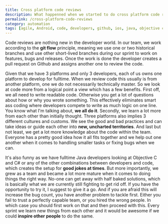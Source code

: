 ```yaml
---
title: Cross platform code reviews
description: What happenned when we started to do cross platform code reviews? Read on to find out how you can benefit!
permalink: /cross-platform-code-reviews
category: automation
tags: [agile, Android, code, developers, github, ios, java, objective c, people, platform, review, scrum, spirit, team, windows]
---
```


Code reviews are nothing new in the developer world. In our team, we work according to the **git flow** principle, meaning we use one or two historical branches and use other short-lived branches during our sprint to work on features, bugs and releases. Once the work is done the developer creates a pull request on Github and assigns another one to review the code.

Given that we have 3 platforms and only 3 developers, each of us owns one platform to develop for fulltime. When we review code this usually is from another platform, one we do not necessarily technically master. So we look at code more from a logical point a view which has a few benefits. First off, we all need to write readable code. Otherwise you get a lot of questions about how or why you wrote something. This effectively eliminates smart ass coding where developers compete to write as much logic on one line. You know what I'm talking about, **we all do it**. Secondly, we learn a lot more from each other than initially thought. Three platforms also implies 3 different cultures and customs. We see the good and bad practices and can take ideas or guide each other into **new, uncharted territories**. And last but not least, we get a lot more knowledge about the code within the team. Everyone has a pretty good idea how it all fits together and we help out one another when it comes to handling smaller tasks or fixing bugs when we can.

It's also funny as we have fulltime Java developers looking at Objective C and C# or any of the other combinations between developers and code, which creates the setup for **good jokes at times**. But more importantly, we grew as a team and became a lot more mature when it comes to doing things the right way. No-one can get away with half baked solutions, which is basically what we are currently still fighting to get rid off. If you have the opportunity to try it, I suggest to give it a go. And if you are afraid this will increase the bug count, you have another problem to tackle first. Either you fail to trust a perfectly capable team, or you hired the wrong people. In which case you should first work on that and then proceed with this. Every sprint we learn new things from each other and it would be awesome if we could **inspire other people** to do the same.